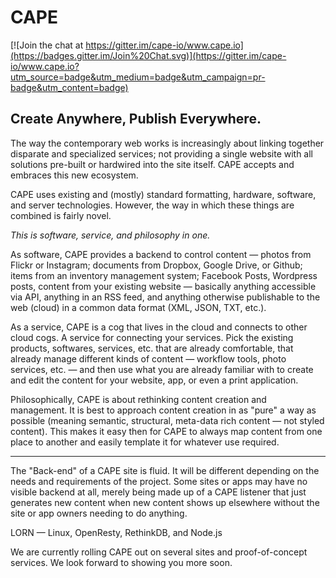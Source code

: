 # CAPE

[![Join the chat at https://gitter.im/cape-io/www.cape.io](https://badges.gitter.im/Join%20Chat.svg)](https://gitter.im/cape-io/www.cape.io?utm_source=badge&utm_medium=badge&utm_campaign=pr-badge&utm_content=badge)

## Create Anywhere, Publish Everywhere.

The way the contemporary web works is increasingly about linking together disparate and specialized services; not providing a single website with all solutions pre-built or hardwired into the site itself. CAPE accepts and embraces this new ecosystem.

CAPE uses existing and (mostly) standard formatting, hardware, software, and server technologies. However, the way in which these things are combined is fairly novel.

_This is software, service, and philosophy in one._

As software, CAPE provides a backend to control content — photos from Flickr or Instagram; documents from Dropbox, Google Drive, or Github; items from an inventory management system; Facebook Posts, Wordpress posts, content from your existing website — basically anything accessible via API, anything in an RSS feed, and anything otherwise publishable to the web (cloud) in a common data format (XML, JSON, TXT, etc.).

As a service, CAPE is a cog that lives in the cloud and connects to other cloud cogs. A service for connecting your services. Pick the existing products, softwares, services, etc. that are already comfortable, that already manage different kinds of content — workflow tools, photo services, etc. — and then use what you are already familiar with to create and edit the content for your website, app, or even a print application.

Philosophically, CAPE is about rethinking content creation and management. It is best to approach content creation in as "pure" a way as possible (meaning semantic, structural, meta-data rich content — not styled content). This makes it easy then for CAPE to always map content from one place to another and easily template it for whatever use required.

---

The "Back-end" of a CAPE site is fluid. It will be different depending on the needs and requirements of the project. Some sites or apps may have no visible backend at all, merely being made up of a CAPE listener that just generates new content when new content shows up elsewhere without the site or app owners needing to do anything.

LORN — Linux, OpenResty, RethinkDB, and Node.js

We are currently rolling CAPE out on several sites and proof-of-concept services. We look forward to showing you more soon.
